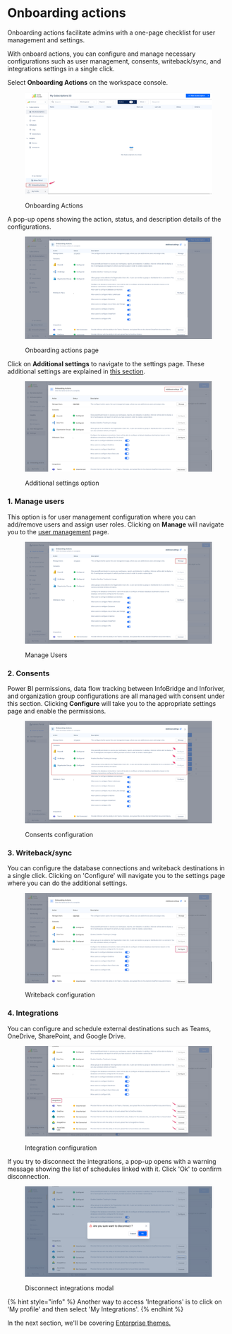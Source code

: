 # Onboarding actions

Onboarding actions facilitate admins with a one-page checklist for user management and settings.&#x20;

With onboard actions, you can configure and manage necessary configurations such as user management, consents, writeback/sync, and integrations settings in a single click.

Select **Onboarding Actions** on the workspace console.

<figure><img src="../.gitbook/assets/image (935).png" alt=""><figcaption><p>Onboarding Actions</p></figcaption></figure>

A pop-up opens showing the action, status, and description details of the configurations.

<figure><img src="../.gitbook/assets/image (936).png" alt=""><figcaption><p>Onboarding actions page</p></figcaption></figure>

Click on **Additional settings** to navigate to the settings page. These additional settings are explained in [this section](settings/).

<figure><img src="../.gitbook/assets/additional-settings.png" alt=""><figcaption><p>Additional settings option</p></figcaption></figure>

### 1. Manage users&#x20;

This option is for user management configuration where you can add/remove users and assign user roles. Clicking on **Manage** will navigate you to the [user management](user-management.md) page.

<figure><img src="../.gitbook/assets/image (937).png" alt=""><figcaption><p>Manage Users</p></figcaption></figure>

### 2. Consents

Power BI permissions, data flow tracking between InfoBridge and Inforiver, and organization group configurations are all managed with consent under this section. Clicking **Configure** will take you to the appropriate settings page and enable the permissions.

<figure><img src="../.gitbook/assets/image (1) (1) (1) (1) (1) (1) (1) (1) (1) (1) (1) (1) (1) (1) (1) (1) (1) (1) (1) (1) (1) (1) (1) (1) (1) (1) (1) (1) (1) (1) (1) (1) (1) (1) (1) (1) (1).png" alt=""><figcaption><p>Consents configuration</p></figcaption></figure>

### 3. Writeback/sync

You can configure the database connections and writeback destinations in a single click. Clicking on 'Configure' will navigate you to the settings page where you can do the additional settings.

<figure><img src="../.gitbook/assets/writeback-config.png" alt=""><figcaption><p>Writeback configuration</p></figcaption></figure>

### 4. Integrations

You can configure and schedule external destinations such as Teams, OneDrive, SharePoint, and Google Drive.&#x20;

<figure><img src="../.gitbook/assets/integrations-config.png" alt=""><figcaption><p>Integration configuration</p></figcaption></figure>

If you try to disconnect the integrations,  a pop-up opens with a warning message showing the list of schedules linked with it. Click 'Ok' to confirm disconnection.

<figure><img src="../.gitbook/assets/disconnect-confirmation.png" alt=""><figcaption><p>Disconnect integrations modal</p></figcaption></figure>

{% hint style="info" %}
Another way to access 'Integrations' is to click on 'My profile' and then select 'My Integrations'.
{% endhint %}

In the next section, we'll be covering [Enterprise themes.](../advanced-topics/enterprise-themes.md)
